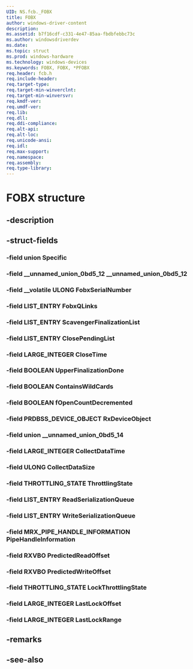 ```yaml
---
UID: NS.fcb._FOBX
title: FOBX
author: windows-driver-content
description: 
ms.assetid: b7f16cdf-c331-4e47-85aa-fbdbfebbc73c
ms.author: windowsdriverdev
ms.date: 
ms.topic: struct
ms.prod: windows-hardware
ms.technology: windows-devices
ms.keywords: FOBX, FOBX, *PFOBX
req.header: fcb.h
req.include-header:
req.target-type:
req.target-min-winverclnt:
req.target-min-winversvr:
req.kmdf-ver:
req.umdf-ver:
req.lib:
req.dll:
req.ddi-compliance:
req.alt-api:
req.alt-loc:
req.unicode-ansi:
req.idl:
req.max-support:
req.namespace:
req.assembly:
req.type-library:
---
```


# FOBX structure

## -description



## -struct-fields

### -field union Specific			
 	
### -field __unnamed_union_0bd5_12 __unnamed_union_0bd5_12			
 	
### -field __volatile ULONG FobxSerialNumber			
 	
### -field LIST_ENTRY FobxQLinks			
 	
### -field LIST_ENTRY ScavengerFinalizationList			
 	
### -field LIST_ENTRY ClosePendingList			
 	
### -field LARGE_INTEGER CloseTime			
 	
### -field BOOLEAN UpperFinalizationDone			
 	
### -field BOOLEAN ContainsWildCards			
 	
### -field BOOLEAN fOpenCountDecremented			
 	
### -field PRDBSS_DEVICE_OBJECT RxDeviceObject			
 	
### -field union __unnamed_union_0bd5_14			
 	
### -field LARGE_INTEGER CollectDataTime			
 	
### -field ULONG CollectDataSize			
 	
### -field THROTTLING_STATE ThrottlingState			
 	
### -field LIST_ENTRY ReadSerializationQueue			
 	
### -field LIST_ENTRY WriteSerializationQueue			
 	
### -field MRX_PIPE_HANDLE_INFORMATION PipeHandleInformation			
 	
### -field RXVBO PredictedReadOffset			
 	
### -field RXVBO PredictedWriteOffset			
 	
### -field THROTTLING_STATE LockThrottlingState			
 	
### -field LARGE_INTEGER LastLockOffset			
 	
### -field LARGE_INTEGER LastLockRange			
 	
## -remarks

## -see-also
